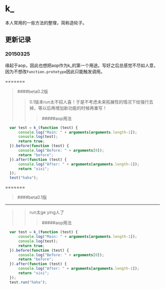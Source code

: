 # k_
本人常用的一些方法的整理，简称造轮子。

## 更新记录
### 20150325
缘起于aop，因此也想把aop作为k_的第一个用途。写好之后总感觉不尽如人意，因为不想改`Function.prototype`因此只能触发调用。

=======
>####beta0.2版
>>0.1版本run太不招人喜！于是不考虑未来拓展性的情况下给强行去掉，等以后再增加新功能的时候再重写！
>>>#####aop用法
```javascript
  var test = k_(function (test) {  
      console.log("Main: " + arguments[arguments.length-1]);  
      console.log(test);  
      return true;  
  }).before(function (test) {  
      console.log("Before: " + arguments[0]);  
      return "before";  
  }).after(function (test) {  
      console.log("After: " + arguments[arguments.length-1]);  
      return "xixi";  
  });  
  test("haha");  
```

=======
>####beta0.1版
-------
>>run太ge ying人了
>>>#####aop用法
```javascript
  var test = k_(function (test) {  
      console.log("Main: " + arguments[arguments.length-1]);  
      console.log(test);  
      return true;  
  }).before(function (test) {  
      console.log("Before: " + arguments[0]);  
      return "before";  
  }).after(function (test) {  
      console.log("After: " + arguments[arguments.length-1]);  
      return "xixi";  
  });  
  test.run("haha");  
```
